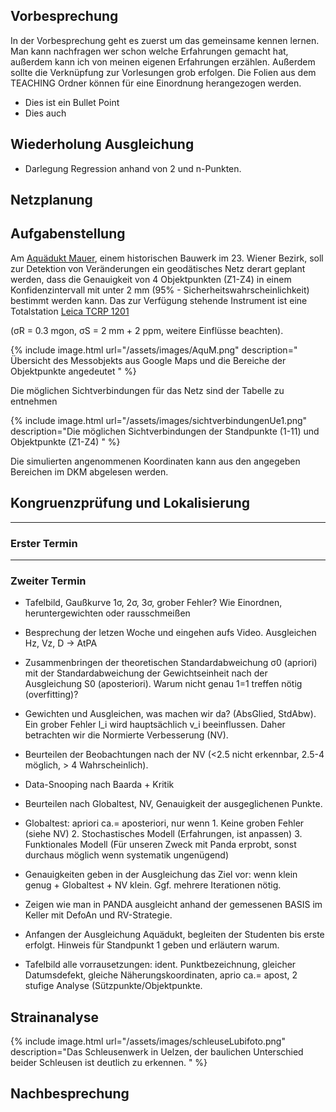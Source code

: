 ## Vorbesprechung

In der Vorbesprechung geht es zuerst um das gemeinsame kennen lernen. Man kann nachfragen wer schon welche Erfahrungen gemacht hat, außerdem kann ich von meinen eigenen Erfahrungen erzählen. Außerdem sollte die Verknüpfung zur Vorlesungen grob erfolgen. Die Folien aus dem TEACHING Ordner können für eine Einordnung herangezogen werden.

* Dies ist ein Bullet Point
* Dies auch

## Wiederholung Ausgleichung

* Darlegung Regression anhand von 2 und n-Punkten.

## Netzplanung


## Aufgabenstellung

Am [Aquädukt Mauer](https://www.google.de/maps/place/Aqu%C3%A4dukt+Mauer/@48.1467942,16.2804054,217a,35y,332.44h,42.2t/data=!3m1!1e3!4m5!3m4!1s0x476da7a0a0883c2f:0xe9f67ac66c54cf60!8m2!3d48.1483008!4d16.2795108?hl=de), einem historischen Bauwerk im 23. Wiener Bezirk, soll zur Detektion von Veränderungen ein geodätisches Netz derart geplant
werden, dass die Genauigkeit von 4 Objektpunkten (Z1-Z4) in einem Konfidenzintervall mit unter 2 mm (95% - Sicherheitswahrscheinlichkeit)
bestimmt werden kann. Das zur Verfügung stehende Instrument ist eine Totalstation [Leica TCRP 1201](http://www.kankou.co.jp/en/kumonos/downloads/Leica_TPS1200+.pdf)

(σR = 0.3 mgon, σS = 2 mm + 2 ppm, weitere Einflüsse beachten). 

{% include image.html url="/assets/images/AquM.png" description=" Übersicht des Messobjekts aus Google Maps und die Bereiche der Objektpunkte angedeutet
" %}

Die möglichen Sichtverbindungen für das Netz sind der Tabelle zu entnehmen

{% include image.html url="/assets/images/sichtverbindungenUe1.png" description="Die möglichen Sichtverbindungen der Standpunkte (1-11) und Objektpunkte (Z1-Z4)
" %}

Die simulierten angenommenen Koordinaten kann aus den angegeben Bereichen im DKM abgelesen werden.



## Kongruenzprüfung und Lokalisierung

---
### Erster Termin

---
### Zweiter Termin

* Tafelbild, Gaußkurve 1σ, 2σ, 3σ, grober Fehler? Wie Einordnen, heruntergewichten oder rausschmeißen

* Besprechung der letzen Woche und eingehen aufs Video. Ausgleichen Hz, Vz, D -> AtPA

* Zusammenbringen der theoretischen Standardabweichung σ0 (apriori) mit der Standardabweichung der Gewichtseinheit nach der Ausgleichung S0 (aposteriori). Warum nicht genau 1=1 treffen nötig (overfitting)? 

* Gewichten und Ausgleichen, was machen wir da? (AbsGlied, StdAbw). Ein grober Fehler l_i wird hauptsächlich v_i beeinflussen. Daher betrachten wir die Normierte Verbesserung (NV).

* Beurteilen der Beobachtungen nach der NV (<2.5 nicht erkennbar, 2.5-4 möglich, > 4 Wahrscheinlich).

* Data-Snooping nach Baarda + Kritik

* Beurteilen nach Globaltest, NV, Genauigkeit der ausgeglichenen Punkte.

* Globaltest: apriori ca.= aposteriori, nur wenn 1. Keine groben Fehler (siehe NV) 2. Stochastisches Modell (Erfahrungen, ist anpassen) 3. Funktionales Modell (Für unseren Zweck mit Panda erprobt, sonst durchaus möglich wenn systematik ungenügend)

* Genauigkeiten geben in der Ausgleichung das Ziel vor: wenn klein genug + Globaltest + NV klein. Ggf. mehrere Iterationen nötig.

* Zeigen wie man in PANDA ausgleicht anhand der gemessenen BASIS im Keller mit DefoAn und RV-Strategie.

* Anfangen der Ausgleichung Aquädukt, begleiten der Studenten bis erste erfolgt. Hinweis für Standpunkt 1 geben und erläutern warum.

* Tafelbild alle vorrausetzungen: ident. Punktbezeichnung, gleicher Datumsdefekt, gleiche Näherungskoordinaten, aprio ca.= apost, 2 stufige Analyse (Sützpunkte/Objektpunkte.


## Strainanalyse

{% include image.html url="/assets/images/schleuseLubifoto.png" description="Das Schleusenwerk in Uelzen, der baulichen Unterschied beider Schleusen ist deutlich zu erkennen.
" %}


## Nachbesprechung
